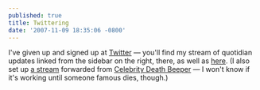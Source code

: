 ```yaml
---
published: true
title: Twittering
date: '2007-11-09 18:35:06 -0800'
---
```

I've given up and signed up at <a href="http://twitter.com" target="_blank">Twitter</a>
&mdash; you'll find my stream of quotidian updates linked from the sidebar on
the right, there, as well as <a href="http://twitter.com/bryanstearns" target="_blank">here</a>.<!--more-->
(I also set up <a href="http://twitter.com/celebdeathbeep" _target="_blank">a
stream</a> forwarded from
<a href="http://celebritydeathbeeper.com/" target="_blank">Celebrity Death
Beeper</a> &mdash; I won't know if it's working until someone famous dies,
though.)
